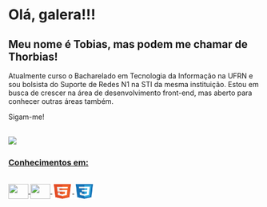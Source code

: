 # Olá, galera!!!

## Meu nome é Tobias, mas podem me chamar de Thorbias!

Atualmente curso o Bacharelado em Tecnologia da Informação na UFRN e sou bolsista do Suporte de Redes N1 na STI da mesma instituição.
Estou em busca de crescer na área de desenvolvimento front-end, mas aberto para conhecer outras áreas também.

Sigam-me!
<div >
  <br>
  <a href="https://github.com/julianasantiago100">
  <img height="200em" src="https://github-readme-stats.vercel.app/api/top-langs/?username=ThorbiasDS&layout=compact&langs_count=7&theme=dracula"/>
  <!--<img height="200em" src="https://github-readme-stats.vercel.app/api?username=ThorbiasDS&show_icons=true&theme=radical"/>-->
</div>

### Conhecimentos em:
<div style="display: inline_block"><br>
  <img align="center" height="30" width="40" src="https://cdn.jsdelivr.net/gh/devicons/devicon/icons/cplusplus/cplusplus-original.svg" />
  <img align="center" height="30" width="40" src="https://cdn.jsdelivr.net/gh/devicons/devicon/icons/python/python-original.svg"/>
  <img align="center" alt="Rafa-HTML" height="30" width="40" src="https://raw.githubusercontent.com/devicons/devicon/master/icons/html5/html5-original.svg">
  <img align="center" alt="Rafa-CSS" height="30" width="40" src="https://raw.githubusercontent.com/devicons/devicon/master/icons/css3/css3-original.svg">
</div>
